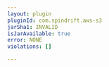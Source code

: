 ```yaml
---
layout: plugin
pluginId: com.spindrift.aws-s3
jarSha1: INVALID
isJarAvailable: true
error: NONE
violations: []

---
```

